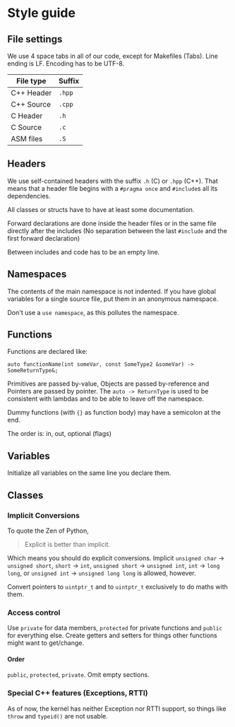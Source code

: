 # Style guide
## File settings
We use 4 space tabs in all of our code, except for Makefiles (Tabs). Line ending is LF. Encoding has to be UTF-8.

| File type  | Suffix |
|------------|--------|
| C++ Header | `.hpp` |
| C++ Source | `.cpp` |
| C Header   | `.h`   |
| C Source   | `.c`   |
| ASM files  | `.S`   |
## Headers
We use self-contained headers with the suffix `.h` (C) or `.hpp` (C++). That means that a header file begins with a `#pragma once` and `#include`s all its dependencies.

All classes or structs have to have at least some documentation.

Forward declarations are done inside the header files or in the same file directly after the includes (No separation between the last `#include` and the first forward declaration)

Between includes and code has to be an empty line.

## Namespaces
The contents of the main namespace is not indented. If you have global variables for a single source file, put them in an anonymous namespace.

Don't use a `use namespace`, as this pollutes the namespace.

## Functions

Functions are declared like:

    auto functionName(int someVar, const SomeType2 &someVar) -> SomeReturnType&;

Primitives are passed by-value, Objects are passed by-reference and Pointers are passed by pointer. The `auto -> ReturnType` is used to be consistent with lambdas and to be able to leave off the namespace.

Dummy functions (with `{}` as function body) may have a semicolon at the end.

The order is: in, out, optional (flags)

## Variables
Initialize all variables on the same line you declare them.

## Classes
### Implicit Conversions
To quote the Zen of Python,
> Explicit is better than implicit.

Which means you should do explicit conversions. Implicit `unsigned char` -> `unsigned short`, `short` -> `int`, `unsigned short` -> `unsigned int`, `int` -> `long long`, or `unsigned int` -> `unsigned long long` is allowed, however.

Convert pointers to `uintptr_t` and to `uintptr_t` exclusively to do maths with them.
### Access control
Use `private` for data members, `protected` for private functions and `public` for everything else. Create getters and setters for things other functions might want to get/change.

#### Order
`public`, `protected`, `private`. Omit empty sections.
### Special C++ features (Exceptions, RTTI)
As of now, the kernel has neither Exception nor RTTI support, so things like `throw` and `typeid()` are not usable.
